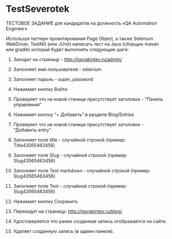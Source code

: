 # TestSeverotek
ТЕСТОВОЕ ЗАДАНИЕ 
для кандидатов на должность «QA Automation Engineer» 
 
Используя паттерн проектирования Page Object, а также Selenium WebDriver, TestNG (или JUnit) 
написать тест на Java (сборщик maven или gradle) который будет выполнять следующие шаги: 
 
1)  Заходит на страницу - http://igorakintev.ru/admin/ 
2)  Заполняет имя пользователя - selenium 
3)  Заполняет пароль - super_password 
4)  Нажимает кнопку Войти 
5)  Проверяет что на новой станице присутствует заголовок - “Панель управления” 
6)  Нажимает кнопку “+ Добавить” в разделе Blog/Entries 
 
 
7)  Проверяет что на новой станице присутствует заголовок - “Добавить entry” 
8)  Заполняет поле title - случайной строкой (пример: Title43565463456) 
9)  Заполняет поле Slug - случайной строкой (пример: Slug43565463456) 
10)  Заполняет поле Text markdown - случайной строкой (пример: Slug43565463456) 
11)  Заполняет поле Text - случайной строкой (пример: Slug43565463456) 
12)  Нажимает кнопку Сохранить 
13)  Переходит на страницу: http://igorakintev.ru/blog/ 
14)  Удостоверяется что ранее созданная запись отображается на сайте. 
15)  Удаляет созданную запись (в админ панели). 
